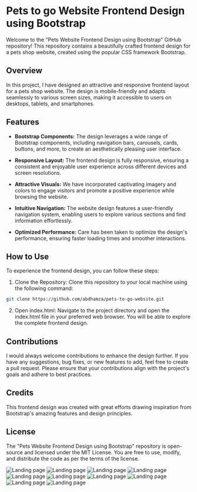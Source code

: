 # Pets to go Website Frontend Design using Bootstrap

Welcome to the "Pets Website Frontend Design using Bootstrap" GitHub repository! This repository contains a beautifully crafted frontend design for a pets shop website, created using the popular CSS framework Bootstrap.

## Overview

In this project, I have designed an attractive and responsive frontend layout for a pets shop website. The design is mobile-friendly and adapts seamlessly to various screen sizes, making it accessible to users on desktops, tablets, and smartphones.

## Features

- **Bootstrap Components:** The design leverages a wide range of Bootstrap components, including navigation bars, carousels, cards, buttons, and more, to create an aesthetically pleasing user interface.

- **Responsive Layout:** The frontend design is fully responsive, ensuring a consistent and enjoyable user experience across different devices and screen resolutions.

- **Attractive Visuals:** We have incorporated captivating imagery and colors to engage visitors and promote a positive experience while browsing the website.

- **Intuitive Navigation:** The website design features a user-friendly navigation system, enabling users to explore various sections and find information effortlessly.

- **Optimized Performance:** Care has been taken to optimize the design's performance, ensuring faster loading times and smoother interactions.

## How to Use

To experience the frontend design, you can follow these steps:

1. Clone the Repository: Clone this repository to your local machine using the following command:

```bash
git clone https://github.com/abdhamza/pets-to-go-website.git
```

2. Open index.html: Navigate to the project directory and open the index.html file in your preferred web browser. You will be able to explore the complete frontend design.

## Contributions
I would always welcome contributions to enhance the design further. If you have any suggestions, bug fixes, or new features to add, feel free to create a pull request. Please ensure that your contributions align with the project's goals and adhere to best practices.

## Credits
This frontend design was created with great efforts drawing inspiration from Bootstrap's amazing features and design principles.

## License
The "Pets Website Frontend Design using Bootstrap" repository is open-source and licensed under the MIT License. You are free to use, modify, and distribute the code as per the terms of the license.

![Landing page](website-images/webvisual1.png) ![Landing page](website-images/webvisual2.png) ![Landing page](website-images/webvisual3.png) ![Landing page](website-images/webvisual4.png) ![Landing page](website-images/webvisual5.png) ![Landing page](website-images/mobvisual1.png) ![Landing page](website-images/mobvisual2.png) ![Landing page](website-images/mobvisual3.png) ![Landing page](website-images/mobvisual4.png) ![Landing page](website-images/mobvisual5.png) 
